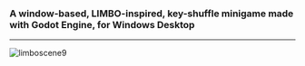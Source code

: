 ### A window-based, LIMBO-inspired, key-shuffle minigame made with Godot Engine, for Windows Desktop

---

![limboscene9](https://github.com/etherealxx/limbo-godot/assets/64251396/2c1dee2c-2fd5-4519-8c22-ed08960f55d5)
